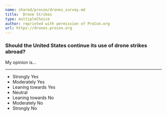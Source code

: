 ```yaml
---
name: shared/procon/drones_survey.md
title:  Drone Strikes 
type: multipleChoice
author: reprinted with permission of ProCon.org
url: https://drones.procon.org 
---
```


###  Should the United States continue its use of drone strikes abroad?

My opinion is...

---

- Strongly Yes
- Moderately Yes
- Leaning towards Yes
- Neutral
- Leaning towards No
- Moderately No
- Strongly No

